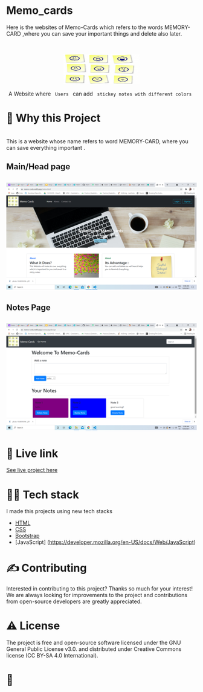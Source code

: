 # Memo_cards
Here is the websites of Memo-Cards which refers to the words MEMORY-CARD ,where you can save your important things and delete also later.
<!-- PROJECT LOGO -->
<br />
<p align="center">
  <a href="https://github.com/Bhartirana2812/Memo_cards">
    <img src="/images/logo.jpg" alt="Logo" width="200" height="80">
  </a>

  <p align="center">
    A Website where <code> Users </code> can add <code> stickey notes with different colors </code>
    <br />
  </p>
</p>


<!-- ABOUT THE PROJECT -->
<h1>🧐 Why this Project</h1>
<br />
This is a website whose name refers to word MEMORY-CARD, where you can save everything important .
<h2>Main/Head page<h2>
  
  ![Main/Head page](/images/MainPage.png)
<h2>Notes Page<h2>
  
   ![Notes Page](/images/Notes.png)
  
  
  
<h1>🌟 Live link</h1>
  
  [See live project here](https://memo-cards.netlify.app)
  
<h1>👨‍💻 Tech stack</h1>

I made this projects using new tech stacks
* [HTML](https://html.com/)
* [CSS](https://css-tricks.com/)
*  [Bootstrap](https://getbootstrap.com/)
 * [JavaScript] (https://developer.mozilla.org/en-US/docs/Web/JavaScript)



<h1>✍️ Contributing</h1>
Interested in contributing to this project? Thanks so much for your interest! We are always looking for improvements to the project and contributions from open-source developers are greatly appreciated.


<h1>⚠️ License</h1>
The project is free and open-source software licensed under the GNU General Public License v3.0. and distributed under Creative Commons license (CC BY-SA 4.0 International).

<br />

<h1>💛</h1>


